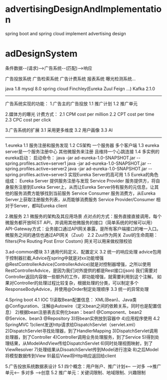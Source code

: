 # advertisingDesignAndImplementation
spring boot and spring cloud implement advertising design
# adDesignSystem

条件数据--(请求)-->广告系统--(匹配)-->响应

广告投放系统 广告检索系统 广告计费系统 报表系统 曝光检测系统...

java 1.8 
mysql 8.0
spring cloud Finchley(Eureka Zuul Feign ...)
Kafka 2.1.0

------------------------------------------------------------------------------------------
广告系统实现的功能：
1.广告主的广告投放
  1.1 推广计划
  1.2 推广单元

2.媒体方的曝光
  计费方式：
  2.1 CPM cost per million
  2.2 CPT cost per time
  2.3 CPC cost per click
  
3.广告系统的扩展
  3.1 采用更多维度
  3.2 用户画像
  3.3 AI
  

-------------------------------------------------------------------------------------------
1.eureka
  1.1 服务注册和服务发现
  1.2 CS架构 一个服务器 多个客户端
  1.3 eureka server是一个服务注册中心 其他微服务来注册 且维持一个心跳连接
  1.4 多实例的eureka启动：
    启动命令：
    java -jar ad-eureka-1.0-SNAPSHOT.jar --spring.profiles.active=server1
    java -jar ad-eureka-1.0-SNAPSHOT.jar --spring.profiles.active=server2
    java -jar ad-eureka-1.0-SNAPSHOT.jar --spring.profiles.active=server3
    实现Eureka Server的高可用
  1.5 Eureka的角色组成：
    Eureka Server 提供服务注册与发现
    Service Provider 服务提供方，将自身服务注册到Eureka Server上，从而让Eureka Server持有服务的元信息，让其他的服务消费方能够找到当前服务
    Service Consumer 服务消费方，从Eureka Server上获取注册服务列表，从而能够消费服务
    Service Provider/Consumer 相对于Server，都叫Eureka client

2.微服务
  2.1 微服务的架构及其应用场景
    点对点的方式：服务直接直接调用，每个微服务都开放REST API，并调用其他微服务的接口（简单系统的时候可以用）
    API-Gateway方式：业务接口通过API网关暴露，是所有客户端接口的唯一入口。微服务之间的通信也通过API网关（Zuul）
  2.2 Zuul作为网关
    Zuul的生命周期：filters{Pre Routing Post Error Costom}
    网关可以用来做权限校验
 
3.ad-common模块
  3.1 通用代码定义、配置定义
  3.2 统一的响应处理
    advice包用于控制器拦截,Advice在spring中就是对xx功能增强
    @RestControllerAdvice(ControllerAdvice)就是对控制器增强，之所以使用RestControllerAdvice，是因为我们对外提供的都是Rest接口(json)
    我们需要对Controller返回内容做一些额外的工作，即功能增强，就需要利用到这个注解。
    如果对Controller的处理过程比较复杂，根据处理的分类，可以制定多个ResponseBodyAdvice，并使用@Order制定处理顺序
  3.3 统一的异常处理
  
4.Spring boot
  4.1 IOC
   1)读取Bean配置信息： XML(Bean)、Java类@Configuration、注解@Autowire（定义bean之间的依赖关系，同时也是配置信息）
   2)根据bean注册表去实例化bean：bean1 @Component、bean2 @Service、bean3 @Repository
   3)将bean实例放到容器中
   4)应用程序使用
  4.2 SpringMVC
   1)client发送http请求给DispatchServlet（servlet.xml）
   2)DispatchServlet寻找处理器，到了HandlerMapping
   3)DispatchServlet调用处理器，到了Controller
   4)Controller调用业务处理服务，到了Service
   5)得到处理结果，从ModelAndView传给DispatchServlet
   6)同时处理视图映射，到了ViewResolver
   7)处理结果从DisoatchServlet传到Model进行渲染
   8)之后Model将模型数据传到View
   9)最后View将Http响应返回给client
 
5.广告投放系统数据表设计
  5.1 四个概念：用户账户、推广计划<-- 一对多 -->推广单元<-- 多对多 -->创意
  5.2 推广单元：关键词限制、地域限制、兴趣限制
  
  
  